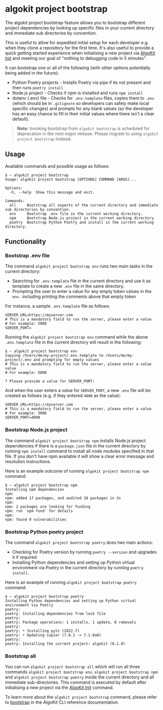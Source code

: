 # algokit project bootstrap

The algokit project bootstrap feature allows you to bootstrap different project dependencies by looking up specific files in your current directory and immediate sub directories by convention.

This is useful to allow for expedited initial setup for each developer e.g. when they clone a repository for the first time. It's also useful to provide a quick getting started experience when initialising a new project via [AlgoKit Init](./init.md) and meeting our goal of "nothing to debugging code in 5 minutes".

It can bootstrap one or all of the following (with other options potentially being added in the future):

- Python Poetry projects - Installs Poetry via pipx if its not present and then runs `poetry install`
- Node.js project - Checks if npm is installed and runs `npm install`
- dotenv (.env) file - Checks for `.env.template` files, copies them to `.env` (which should be in `.gitignore` so developers can safely make local specific changes) and prompts for any blank values (so the developer has an easy chance to fill in their initial values where there isn't a clear default).

> **Note**: Invoking bootstrap from `algokit bootstrap` is scheduled for deprecation in the next major release. Please migrate to using `algokit project bootstrap` instead.

## Usage

Available commands and possible usage as follows:

```
$ ~ algokit project bootstrap
Usage: algokit project bootstrap [OPTIONS] COMMAND [ARGS]...

Options:
  -h, --help  Show this message and exit.

Commands:
  all     Bootstrap all aspects of the current directory and immediate sub directories by convention.
  env     Bootstrap .env file in the current working directory.
  npm     Bootstrap Node.js project in the current working directory.
  poetry  Bootstrap Python Poetry and install in the current working directory.
```

## Functionality

### Bootstrap .env file

The command `algokit project bootstrap env` runs two main tasks in the current directory:

- Searching for `.env.template` file in the current directory and use it as template to create a new `.env` file in the same directory.
- Prompting the user to enter a value for any empty token values in the `env.` including printing the comments above that empty token

For instance, a sample `.env.template` file as follows:

```
SERVER_URL=https://myserver.com
# This is a mandatory field to run the server, please enter a value
# For example: 5000
SERVER_PORT=
```

Running the `algokit project bootstrap env` command while the above `.env.template` file in the current directory will result in the following:

```
$ ~ algokit project bootstrap env
Copying /Users/me/my-project/.env.template to /Users/me/my-project/.env and prompting for empty values
# This is a mandatory field to run the server, please enter a value value
# For example: 5000

? Please provide a value for SERVER_PORT:
```

And when the user enters a value for `SERVER_PORT`, a new `.env` file will be created as follows (e.g. if they entered `4000` as the value):

```
SERVER_URL=https://myserver.com
# This is a mandatory field to run the server, please enter a value
# For example: 5000
SERVER_PORT=4000
```

### Bootstrap Node.js project

The command `algokit project bootstrap npm` installs Node.js project dependencies if there is a `package.json` file in the current directory by running `npm install` command to install all node modules specified in that file. If you don't have npm available it will show a clear error message and resolution instructions.

Here is an example outcome of running `algokit project bootstrap npm` command:

```
$ ~ algokit project bootstrap npm
Installing npm dependencies
npm:
npm: added 17 packages, and audited 18 packages in 3s
npm:
npm: 2 packages are looking for funding
npm: run `npm fund` for details
npm:
npm: found 0 vulnerabilities
```

### Bootstrap Python poetry project

The command `algokit project bootstrap poetry` does two main actions:

- Checking for Poetry version by running `poetry --version` and upgrades it if required
- Installing Python dependencies and setting up Python virtual environment via Poetry in the current directory by running `poetry install`.

Here is an example of running `algokit project bootstrap poetry` command:

```
$ ~ algokit project bootstrap poetry
Installing Python dependencies and setting up Python virtual environment via Poetry
poetry:
poetry: Installing dependencies from lock file
poetry:
poetry: Package operations: 1 installs, 1 update, 0 removals
poetry:
poetry: • Installing pytz (2022.7)
poetry: • Updating copier (7.0.1 -> 7.1.0a0)
poetry:
poetry: Installing the current project: algokit (0.1.0)
```

### Bootstrap all

You can run `algokit project bootstrap all` which will run all three commands `algokit project bootstrap env`, `algokit project bootstrap npm` and `algokit project bootstrap poetry` inside the current directory and all immediate sub-directories. This command is executed by default after initialising a new project via the [AlgoKit Init](./init.md) command.

To learn more about the `algokit project bootstrap` command, please refer to [bootstrap](../cli/index.md#bootstrap) in the AlgoKit CLI reference documentation.
